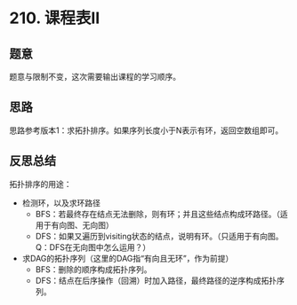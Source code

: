 # 210. 课程表II

## 题意

题意与限制不变，这次需要输出课程的学习顺序。

## 思路

思路参考版本1：求拓扑排序。如果序列长度小于N表示有环，返回空数组即可。

## 反思总结

拓扑排序的用途：

- 检测环，以及求环路径
  - BFS：若最终存在结点无法删除，则有环；并且这些结点构成环路径。（适用于有向图、无向图）
  - DFS：如果又遍历到visiting状态的结点，说明有环。（只适用于有向图。Q：DFS在无向图中怎么运用？）
- 求DAG的拓扑序列（这里的DAG指“有向且无环”，作为前提）
  - BFS：删除的顺序构成拓扑序列。
  - DFS：结点在后序操作（回溯）时加入路径，最终路径的逆序构成拓扑序列。
